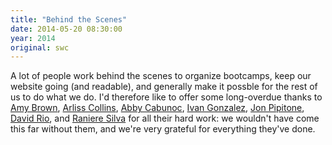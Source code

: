 ```yaml
---
title: "Behind the Scenes"
date: 2014-05-20 08:30:00
year: 2014
original: swc
---
```

<p>
  A lot of people work behind the scenes to organize bootcamps,
  keep our website going (and readable),
  and generally make it possble for the rest of us to do what we do.
  I'd therefore like to offer some long-overdue thanks to
  <a href="{{site.baseurl}}/team/#brown.amy">Amy Brown</a>,
  <a href="{{site.baseurl}}/team/#collins.arliss">Arliss Collins</a>,
  <a href="{{site.baseurl}}/team/#cabunoc.abigail">Abby Cabunoc</a>,
  <a href="{{site.baseurl}}/team/#gonzalez.ivan">Ivan Gonzalez</a>,
  <a href="{{site.baseurl}}/team/#pipitone.j">Jon Pipitone</a>,
  <a href="{{site.baseurl}}/team/#rio.david">David Rio</a>,
  and <a href="{{site.baseurl}}/team/#silva.raniere">Raniere Silva</a>
  for all their hard work:
  we wouldn't have come this far without them,
  and we're very grateful for everything they've done.
</p>
